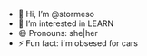 - 👋 Hi, I’m @stormeso
- 👀 I’m interested in LEARN
- 😄 Pronouns: she|her
- ⚡ Fun fact: i´m obsesed for cars 

<!---
stormeso/stormeso is a ✨ special ✨ repository because its `README.md` (this file) appears on your GitHub profile.
You can click the Preview link to take a look at your changes.
--->
